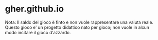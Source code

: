 # gher.github.io
Nota: Il saldo del gioco è finto e non vuole rappresentare una valuta reale. 
Questo gioco e' un progetto didattico nato per gioco; non vuole in alcun modo incitare il gioco d'azzardo.
